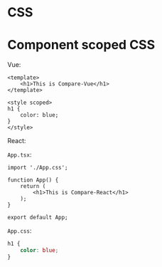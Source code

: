 # CSS
# Component scoped CSS
Vue:
```vue
<template>
    <h1>This is Compare-Vue</h1>
</template>

<style scoped>
h1 {
    color: blue;
}
</style>
```

React:

`App.tsx`:
```tsx
import './App.css';

function App() {
    return (
        <h1>This is Compare-React</h1>
    );
}

export default App;
```

`App.css`:
```css
h1 {
    color: blue;
}
```
